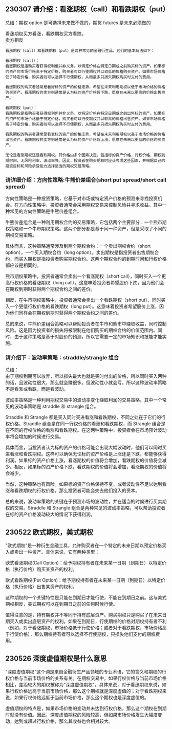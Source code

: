 ## 230307 请介绍：看涨期权（call）和看跌期权（put）

总结：期权 option 是可选择未来做不做的，期货 futures 是未来必须做的

看涨期权买方看涨，看跌期权买方看跌。  
卖方相反

```
看涨期权（call）和看跌期权（put）是两种常见的金融衍生品，它们的基本玩法如下：

看涨期权（call）：
看涨期权是指购买者获得权利但并非义务，以特定价格在特定日期或之前购买标的资产。如果标的资产的市场价格高于特定价格，购买者可以行使期权并以较低的价格购买资产。如果市场价格低于特定价格，购买者则可以选择不行使期权，从而最多只损失期权购买时支付的费用。

看涨期权的购买者通常是看好标的资产的价格走势，希望在未来利用期权以低于市场价格的价格购买资产。看涨期权的卖方则通常是认为标的资产价格将下跌，愿意在未来以更高的价格出售资产。

看跌期权（put）：
看跌期权是指购买者获得权利但并非义务，以特定价格在特定日期或之前出售标的资产。如果标的资产的市场价格低于特定价格，购买者可以行使期权并以较高的价格出售资产。如果市场价格高于特定价格，购买者则可以选择不行使期权，从而最多只损失期权购买时支付的费用。

看跌期权的购买者通常是看衰标的资产的价格走势，希望在未来利用期权以高于市场价格的价格出售资产。看跌期权的卖方则通常是认为标的资产价格将上涨，愿意在未来以更低的价格购买资产。

无论是看涨期权还是看跌期权，其价格由多个因素决定，包括标的资产价格、行权价格、期权到期时间、无风险利率、波动率等。因此，投资者在购买期权时应该考虑这些因素，并根据自己的投资目标和风险承受能力选择适当的期权交易策略。
```

### 请详细介绍：方向性策略:牛熊价差组合(short put spread/short call spread)

方向性策略是一种投资策略，它基于对市场或特定资产价格的预测来寻找投资机会。在方向性策略中，投资者通常会采用期权交易来控制风险并寻求收益。其中一种常见的方向性策略是牛熊价差组合。

牛熊价差组合是一种利用期权合约的交易策略，它包括两个主要部分：一个熊市期权策略和一个牛市期权策略。这两个部分都是基于同一种资产，但是采取了不同的期权交易策略。

具体而言，这种策略通常涉及到两个期权合约：一个卖出期权合约（short option），一个买入期权合约（long option）。卖出期权是指投资者出售期权合约，而买入期权是指投资者购买期权合约。这两个期权合约的到期时间和行权价格都应该是相同的。

熊市期权策略中，投资者通常会卖出一个看涨期权（short call），同时买入一个更高行权价格的看涨期权（long call）。这意味着投资者希望股价下跌，因为他们会在期权到期时获得两个期权合约之间的差价。

相反，在牛市期权策略中，投资者通常会卖出一个看跌期权（short put），同时买入一个更低行权价格的看跌期权（long put）。这意味着投资者希望股价上涨，因为他们同样会在期权到期时获得两个期权合约之间的差价。

总的来说，牛熊价差组合策略可以帮助投资者在牛市和熊市中赚取收益，同时控制风险。这是因为投资者的损失将被限制在他们购买的期权合约的价值范围内。同时，由于这种策略是基于对股价的预测，所以它需要一定的市场知识和技能才能实施。

### 请介绍下：波动率策略：straddle/strangle 组合

总结：  
由于期权到期可以放弃，所以损失最大也就是买时付出的价格，所以同时买入两种的话，且波动性很大，那么就会赚很多。但波动性小就会亏。所以这种波动率策略不是看涨或看跌，而是看波动。

波动率策略是一种利用期权交易中的波动率变化赚取利润的交易策略。其中一个常见的波动率策略是 straddle 和 strangle 组合。

Straddle 和 Strangle 都是买入同时买进看涨和看跌期权，不同之处在于它们的行权价格。Straddle 组合是在同一行权价格的看涨和看跌期权，而 Strangle 组合是在不同的行权价格的看涨和看跌期权。在这两种策略中，投资者会在市场预计波动率将会增加的时候进行交易。

具体而言，当投资者认为标的资产的价格可能会出现大幅波动时，他们可以同时买进看涨和看跌期权。这样可以确保无论标的资产价格是上涨还是下跌，都能够获得利润。如果标的资产价格上涨，看涨期权的价值将会增加，看跌期权的价值将会减少。相反，如果标的资产价格下跌，看跌期权的价值将会增加，看涨期权的价值将会减少。

当然，这种策略也有风险。如果标的资产价格保持不变，或者波动性不足以达到看涨和看跌期权的行权价格，那么投资者可能会失去他们投入的资本。

总的来说，波动率策略的关键在于预测市场的波动性，并在适当的时候进行买卖期权的交易。Straddle 和 Strangle 组合是两种常见的波动率策略，可以帮助投资者在标的资产价格波动较大的情况下获得利润。

## 230522 欧式期权，美式期权

"欧式期权"是一种衍生金融工具，允许购买者在一个特定的未来日期以预定价格买入或卖出一种资产。具体来说，它有两种类型：

欧式看涨期权(Call Option)：给予期权持有者在未来某一日期（到期日）以特定价格（执行价格）购买某资产的权利。

欧式看跌期权(Put Option)：给予期权持有者在未来某一日期（到期日）以特定价格（执行价格）出售某资产的权利。

这种期权的一个关键特性是只能在到期日才能行使，不能在到期日之前。这与美式期权相反，美式期权可以在到期日之前的任何时候行使。

值得注意的是，持有期权并不等同于持有底层资产。购买期权只是购买了在未来日期买入或卖出底层资产的权利。如果在到期日，行使期权的价格对期权持有者不利（例如，对于看涨期权，市场价格低于行使价格；或者对于看跌期权，市场价格高于行使价格），那么期权持有者可以选择不行使期权，只损失他们支付的期权费用。

## 230526 深度虚值期权是什么意思

"深度虚值期权"这个词是来自金融衍生产品领域的专业术语，它的含义和期权的行权价格与当前市场价格的关系有关。在期权交易中，如果行权价格与当前市场价格相比，差距较大的期权被称为"深度虚值期权"。具体来说，对于看涨期权来说，如果行权价格远高于当前市场价格，那么这个期权就是深度虚值的；对于看跌期权来说，如果行权价格远低于当前市场价格，那么这个期权也是深度虚值的。

虚值期权的特点是，如果市场价格的变动并未达到行权价格，那么这个期权在到期时就没有价值。因此，深度虚值期权的风险较高，但如果市场价格发生大幅度变动，达到或超过行权价格，那么其收益也会相对较大。

